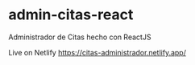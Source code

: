 # admin-citas-react
Administrador de Citas hecho con ReactJS

Live on Netlify
https://citas-administrador.netlify.app/
